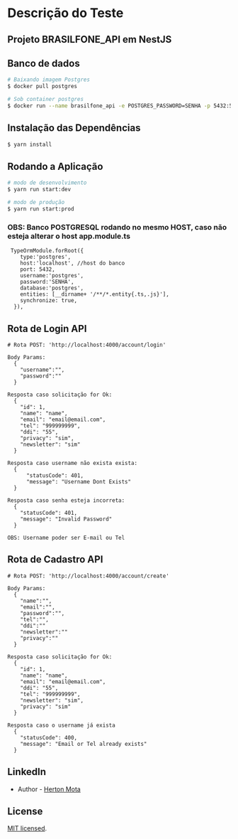 # Descrição do Teste

## Projeto BRASILFONE_API em NestJS

## Banco de dados

```bash
# Baixando imagem Postgres
$ docker pull postgres

# Sob container postgres
$ docker run --name brasilfone_api -e POSTGRES_PASSWORD=SENHA -p 5432:5432 -d postgres

```


## Instalação das Dependências

```bash
$ yarn install
```


## Rodando a Aplicação

```bash
# modo de desenvolvimento
$ yarn run start:dev

# modo de produção
$ yarn run start:prod
```

### OBS: Banco POSTGRESQL rodando no mesmo HOST, caso não esteja alterar o host app.module.ts 
```
 TypeOrmModule.forRoot({
    type:'postgres',
    host:'localhost', //host do banco
    port: 5432,
    username:'postgres',
    password:'SENHA',
    database:'postgres',
    entities: [__dirname+ '/**/*.entity{.ts,.js}'],
    synchronize: true,
  }),

```

## Rota de Login API

```
# Rota POST: 'http://localhost:4000/account/login'

Body Params:
  {
    "username":"",
    "password":""
  }

Resposta caso solicitação for Ok:
  {
    "id": 1,
    "name": "name",
    "email": "email@email.com",
    "tel": "999999999",
    "ddi": "55",
    "privacy": "sim",
    "newsletter": "sim"
  }

Resposta caso username não exista exista:
  {
	  "statusCode": 401,
	  "message": "Username Dont Exists"
  }

Resposta caso senha esteja incorreta:
  {
    "statusCode": 401,
    "message": "Invalid Password"
  }

OBS: Username poder ser E-mail ou Tel

```

## Rota de Cadastro API

```
# Rota POST: 'http://localhost:4000/account/create'

Body Params:
  {
    "name":"",
    "email":"",
    "password":"",
    "tel":"",
    "ddi":""
    "newsletter":""
    "privacy":""
  }

Resposta caso solicitação for Ok:
  {
    "id": 1,
    "name": "name",
    "email": "email@email.com",
    "ddi": "55",
    "tel": "999999999",
    "newsletter": "sim",
    "privacy": "sim"
  }

Resposta caso o username já exista
  {
    "statusCode": 400,
    "message": "Email or Tel already exists"
  }

```

## LinkedIn
- Author - [Herton Mota](https://www.linkedin.com/in/herton-mota/)


## License

[MIT licensed](LICENSE).